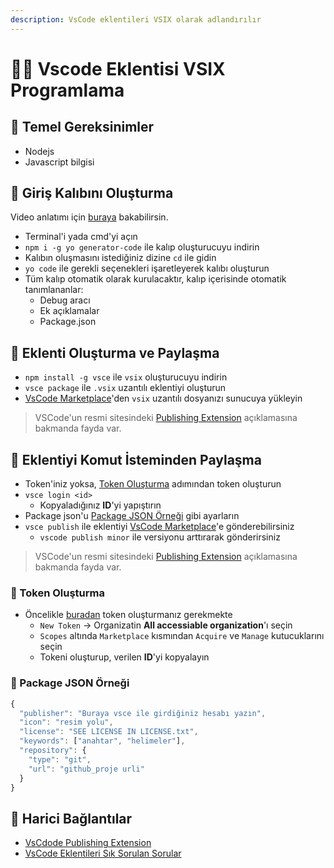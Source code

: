 ```yaml
---
description: VsCode eklentileri VSIX olarak adlandırılır
---
```


# 👨‍💻 Vscode Eklentisi VSIX Programlama

## 🧱 Temel Gereksinimler

* Nodejs
* Javascript bilgisi

## 🧃 Giriş Kalıbını Oluşturma

Video anlatımı için [buraya](https://youtu.be/z_D_86WjXg4) bakabilirsin.

* Terminal'i yada cmd'yi açın
* `npm i -g yo generator-code` ile kalıp oluşturucuyu indirin
* Kalıbın oluşmasını istediğiniz dizine `cd` ile gidin
* `yo code` ile gerekli seçenekleri işaretleyerek kalıbı oluşturun
* Tüm kalıp otomatik olarak kurulacaktır, kalıp içerisinde otomatik tanımlananlar:
  * Debug aracı
  * Ek açıklamalar
  * Package.json

## 🔀 Eklenti Oluşturma ve Paylaşma

* `npm install -g vsce` ile `vsix` oluşturucuyu indirin
* `vsce package` ile `.vsix` uzantılı eklentiyi oluşturun
* [VsCode Marketplace](https://marketplace.visualstudio.com/manage/publishers/)'den `vsix` uzantılı dosyanızı sunucuya yükleyin

> VSCode'un resmi sitesindeki [Publishing Extension](https://code.visualstudio.com/api/working-with-extensions/publishing-extension) açıklamasına bakmanda fayda var.

## 🖤 Eklentiyi Komut İsteminden Paylaşma

* Token'iniz yoksa, [Token Oluşturma]() adımından token oluşturun
* `vsce login <id>`
  * Kopyaladığınız **ID**'yi yapıştırın
* Package json'u [Package JSON Örneği]() gibi ayarların
* `vsce publish` ile eklentiyi [VsCode Marketplace](https://marketplace.visualstudio.com/manage/publishers/)'e gönderebilirsiniz
  * `vscode publish minor` ile versiyonu arttırarak gönderirsiniz

> VSCode'un resmi sitesindeki [Publishing Extension](https://code.visualstudio.com/api/working-with-extensions/publishing-extension) açıklamasına bakmanda fayda var.

### 🔑 Token Oluşturma

* Öncelikle [buradan](https://dev.azure.com/yedhrab/_usersSettings/tokens) token oluşturmanız gerekmekte
  * `New Token` -&gt; Organizatin **All accessiable organization**'ı seçin
  * `Scopes` altında `Marketplace` kısmından `Acquire` ve `Manage` kutucuklarını seçin
  * Tokeni oluşturup, verilen **ID**'yi kopyalayın

 

### 📜 Package JSON Örneği

```javascript
{
  "publisher": "Buraya vsce ile girdiğiniz hesabı yazın",
  "icon": "resim yolu",
  "license": "SEE LICENSE IN LICENSE.txt",
  "keywords": ["anahtar", "helimeler"],
  "repository": {
    "type": "git",
    "url": "github_proje urli"
  }
}
```

## 🔗 Harici Bağlantılar

* [VsCdode Publishing Extension](https://code.visualstudio.com/api/working-with-extensions/publishing-extension)
* [VsCode Eklentileri Sık Sorulan Sorular](https://code.visualstudio.com/api/>working-with-extensions/publishing-extension#common-questions)

